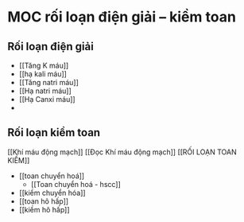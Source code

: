 # MOC rối loạn điện giải – kiềm toan
## Rối loạn điện giải
- [[Tăng K máu]]
- [[hạ kali máu]]
- [[Tăng natri máu]]
- [[Hạ natri máu]]
- [[Hạ Canxi máu]]
- 

## Rối loạn kiềm toan
[[Khí máu động mạch]]
[[Đọc Khí máu động mạch]]
[[RỐI LOẠN TOAN KIỀM]]
- [[toan chuyển hoá]]
	- [[Toan chuyển hoá - hscc]]
- [[kiềm chuyển hóa]]
- [[toan hô hấp]]
- [[kiềm hô hấp]]
